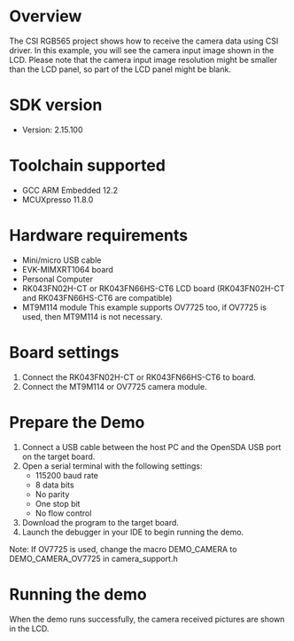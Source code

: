 Overview
========
The CSI RGB565 project shows how to receive the camera data using CSI driver.
In this example, you will see the camera input image shown in the LCD. Please
note that the camera input image resolution might be smaller than the LCD
panel, so part of the LCD panel might be blank.

SDK version
===========
- Version: 2.15.100

Toolchain supported
===================
- GCC ARM Embedded  12.2
- MCUXpresso  11.8.0

Hardware requirements
=====================
- Mini/micro USB cable
- EVK-MIMXRT1064 board
- Personal Computer
- RK043FN02H-CT or RK043FN66HS-CT6 LCD board
  (RK043FN02H-CT and RK043FN66HS-CT6 are compatible)
- MT9M114 module
This example supports OV7725 too, if OV7725 is used, then MT9M114 is not necessary.

Board settings
==============
1. Connect the RK043FN02H-CT or RK043FN66HS-CT6 to board.
2. Connect the MT9M114 or OV7725 camera module.

Prepare the Demo
================
1.  Connect a USB cable between the host PC and the OpenSDA USB port on the target board.
2.  Open a serial terminal with the following settings:
    - 115200 baud rate
    - 8 data bits
    - No parity
    - One stop bit
    - No flow control
4.  Download the program to the target board.
5.  Launch the debugger in your IDE to begin running the demo.

Note: If OV7725 is used, change the macro DEMO_CAMERA to DEMO_CAMERA_OV7725 in
camera_support.h

Running the demo
================
When the demo runs successfully, the camera received pictures are shown in the LCD.
